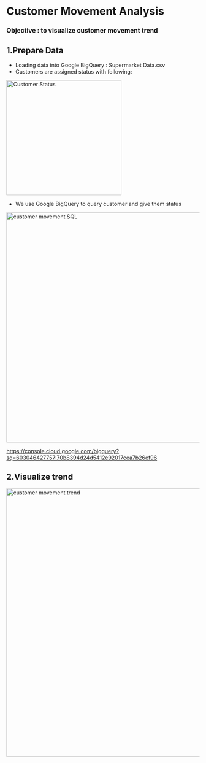 # Customer Movement Analysis

### Objective : to visualize customer movement trend

## 1.Prepare Data
- Loading data into Google BigQuery : Supermarket Data.csv
- Customers are assigned status with following:
<img width="300" alt="Customer Status" src="https://user-images.githubusercontent.com/56682174/147784225-46e9a401-9f07-43a5-a73c-2c4793c2fe2d.png">

- We use Google BigQuery to query customer and give them status

<img width="600" alt="customer movement SQL" src="https://user-images.githubusercontent.com/56682174/147784235-06ebad7e-abdb-4926-a238-07cc5574910f.png">

https://console.cloud.google.com/bigquery?sq=603046427757:70b8394d24d5412e92017cea7b26ef96
    


## 2.Visualize trend

<img width="700" alt="customer movement trend" src="https://user-images.githubusercontent.com/56682174/147784518-b8a311ee-2028-40b5-885e-abf406b064a1.png">
